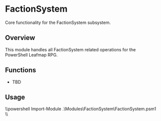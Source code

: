 # FactionSystem

Core functionality for the FactionSystem subsystem.

## Overview
This module handles all FactionSystem related operations for the PowerShell Leafmap RPG.

## Functions
- TBD

## Usage
\\\powershell
Import-Module .\Modules\FactionSystem\FactionSystem.psm1
\\\

